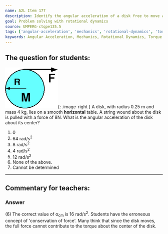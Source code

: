 ```yaml
---
name: A2L Item 177
description: Identify the angular acceleration of a disk free to move and unwind.
goal: Problem solving with rotational dynamics
source: UMPERG-ctqpe135.5
tags: ['angular-acceleration', 'mechanics', 'rotational-dynamics', 'torque']
keywords: Angular Acceleration, Mechanics, Rotational Dynamics, Torque
---
```


## The question for students:

![Item177_fig1.gif](../images/Item177_fig1.gif){: .image-right } A
disk, with radius 0.25 m and mass 4 kg, lies on a smooth
<b>horizontal</b> table.  A string wound about the disk is pulled with a
force of 8N. What is the angular acceleration of the disk about its
center?

1. 0
2. 64 rad/s<sup>2</sup>
3. 8 rad/s<sup>2</sup>
4. 4 rad/s<sup>2</sup>
5. 12 rad/s<sup>2</sup>
6. None of the above.
7. Cannot be determined




<hr/>

## Commentary for teachers:

### Answer

(6) The correct value of &alpha;<sub>cm</sub> is 16 rad/s<sup>2</sup>. Students have the erroneous
concept of 'conservation of force'. Many think that since the disk
moves, the full force cannot contribute to the torque about the center
of the disk.


